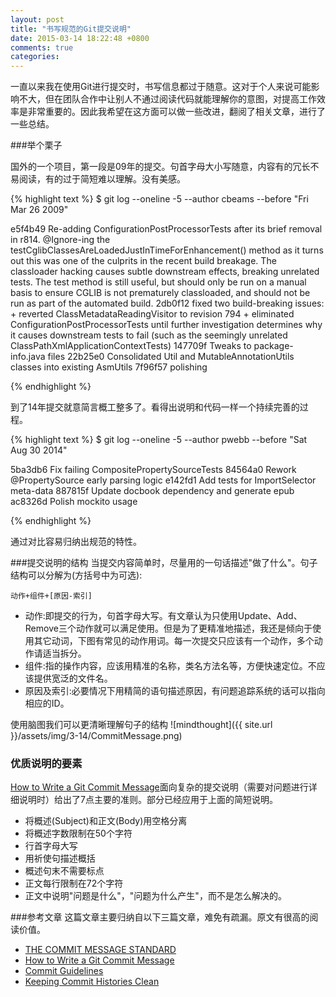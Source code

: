 ```yaml
---
layout: post
title: "书写规范的Git提交说明"
date: 2015-03-14 18:22:48 +0800
comments: true
categories: 
---
```


一直以来我在使用Git进行提交时，书写信息都过于随意。这对于个人来说可能影响不大，但在团队合作中让别人不通过阅读代码就能理解你的意图，对提高工作效率是非常重要的。因此我希望在这方面可以做一些改进，翻阅了相关文章，进行了一些总结。


###举个栗子

国外的一个项目，第一段是09年的提交。句首字母大小写随意，内容有的冗长不易阅读，有的过于简短难以理解。没有美感。

{% highlight text %}
$ git log --oneline -5 --author cbeams --before "Fri Mar 26 2009"

e5f4b49 Re-adding ConfigurationPostProcessorTests after its brief removal in r814. @Ignore-ing the testCglibClassesAreLoadedJustInTimeForEnhancement() method as it turns out this was one of the culprits in the recent build breakage. The classloader hacking causes subtle downstream effects, breaking unrelated tests. The test method is still useful, but should only be run on a manual basis to ensure CGLIB is not prematurely classloaded, and should not be run as part of the automated build.
2db0f12 fixed two build-breaking issues: + reverted ClassMetadataReadingVisitor to revision 794 + eliminated ConfigurationPostProcessorTests until further investigation determines why it causes downstream tests to fail (such as the seemingly unrelated ClassPathXmlApplicationContextTests)
147709f Tweaks to package-info.java files
22b25e0 Consolidated Util and MutableAnnotationUtils classes into existing AsmUtils
7f96f57 polishing

{% endhighlight %}



到了14年提交就意简言概工整多了。看得出说明和代码一样一个持续完善的过程。

{% highlight text %}
$ git log --oneline -5 --author pwebb --before "Sat Aug 30 2014"

5ba3db6 Fix failing CompositePropertySourceTests
84564a0 Rework @PropertySource early parsing logic
e142fd1 Add tests for ImportSelector meta-data
887815f Update docbook dependency and generate epub
ac8326d Polish mockito usage

{% endhighlight %}

通过对比容易归纳出规范的特性。

###提交说明的结构
当提交内容简单时，尽量用的一句话描述"做了什么"。句子结构可以分解为(方括号中为可选):

`动作+组件+[原因-索引]`

* 动作:即提交的行为，句首字母大写。有文章认为只使用Update、Add、Remove三个动作就可以满足使用。但是为了更精准地描述，我还是倾向于使用其它动词，下图有常见的动作用词。每一次提交只应该有一个动作，多个动作请适当拆分。
* 组件:指的操作内容，应该用精准的名称，类名方法名等，方便快速定位。不应该提供宽泛的文件名。
* 原因及索引:必要情况下用精简的语句描述原因，有问题追踪系统的话可以指向相应的ID。

使用脑图我们可以更清晰理解句子的结构
![mindthought]({{ site.url }}/assets/img/3-14/CommitMessage.png)

### 优质说明的要素

[How to Write a Git Commit Message](http://chris.beams.io/posts/git-commit/)面向复杂的提交说明（需要对问题进行详细说明时）给出了7点主要的准则。部分已经应用于上面的简短说明。

* 将概述(Subject)和正文(Body)用空格分离
* 将概述字数限制在50个字符
* 行首字母大写
* 用祈使句描述概括
* 概述句末不需要标点
* 正文每行限制在72个字符
* 正文中说明"问题是什么"，"问题为什么产生"，而不是怎么解决的。

###参考文章
这篇文章主要归纳自以下三篇文章，难免有疏漏。原文有很高的阅读价值。

* [THE COMMIT MESSAGE STANDARD](http://mikebell.io/the-commit-message-standard/)
* [How to Write a Git Commit Message](http://chris.beams.io/posts/git-commit/)
* [Commit Guidelines](https://gist.github.com/rmccue/daf72eaffe984f988a0a)
* [Keeping Commit Histories Clean](https://www.reviewboard.org/docs/codebase/dev/git/clean-commits/)
